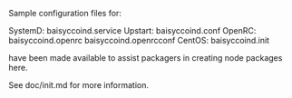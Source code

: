 Sample configuration files for:

SystemD: baisyccoind.service
Upstart: baisyccoind.conf
OpenRC:  baisyccoind.openrc
         baisyccoind.openrcconf
CentOS:  baisyccoind.init

have been made available to assist packagers in creating node packages here.

See doc/init.md for more information.
